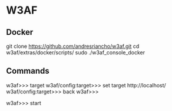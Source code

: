 # W3AF

## Docker
git clone https://github.com/andresriancho/w3af.git
cd w3af/extras/docker/scripts/
sudo ./w3af_console_docker

## Commands
w3af>>> target
w3af/config:target>>> set target http://localhost/
w3af/config:target>>> back
w3af>>>

w3af>>> start
